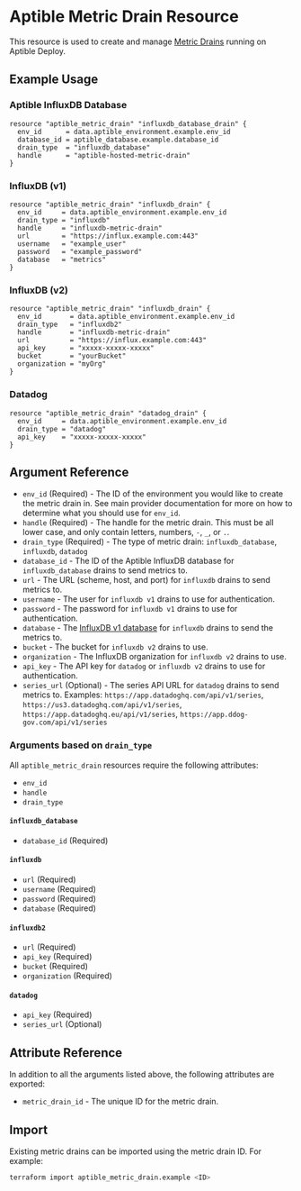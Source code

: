 # Aptible Metric Drain Resource

This resource is used to create and manage
[Metric Drains](https://www.aptible.com/docs/core-concepts/observability/metrics/metrics-drains/overview)
running on Aptible Deploy.

## Example Usage

### Aptible InfluxDB Database

```hcl
resource "aptible_metric_drain" "influxdb_database_drain" {
  env_id      = data.aptible_environment.example.env_id
  database_id = aptible_database.example.database_id
  drain_type  = "influxdb_database"
  handle      = "aptible-hosted-metric-drain"
}
```

### InfluxDB (v1)

```hcl
resource "aptible_metric_drain" "influxdb_drain" {
  env_id     = data.aptible_environment.example.env_id
  drain_type = "influxdb"
  handle     = "influxdb-metric-drain"
  url        = "https://influx.example.com:443"
  username   = "example_user"
  password   = "example_password"
  database   = "metrics"
}
```

### InfluxDB (v2)

```hcl
resource "aptible_metric_drain" "influxdb_drain" {
  env_id       = data.aptible_environment.example.env_id
  drain_type   = "influxdb2"
  handle       = "influxdb-metric-drain"
  url          = "https://influx.example.com:443"
  api_key      = "xxxxx-xxxxx-xxxxx"
  bucket       = "yourBucket"
  organization = "myOrg"
}
```

### Datadog

```hcl
resource "aptible_metric_drain" "datadog_drain" {
  env_id     = data.aptible_environment.example.env_id
  drain_type = "datadog"
  api_key    = "xxxxx-xxxxx-xxxxx"
}
```

## Argument Reference

- `env_id` (Required) - The ID of the environment you would like to create the
  metric drain in. See main provider documentation for more on how to determine
  what you should use for `env_id`.
- `handle` (Required) - The handle for the metric drain. This must be all lower
  case, and only contain letters, numbers, `-`, `_`, or `.`.
- `drain_type` (Required) - The type of metric drain: `influxdb_database`,
  `influxdb`, `datadog`
- `database_id` - The ID of the Aptible InfluxDB database for
  `influxdb_database` drains to send metrics to.
- `url` - The URL (scheme, host, and port) for `influxdb` drains to send metrics
  to.
- `username` - The user for `influxdb v1` drains to use for authentication.
- `password` - The password for `influxdb v1` drains to use for authentication.
- `database` - The
  [InfluxDB v1 database](https://docs.influxdata.com/influxdb/v1.8/concepts/glossary/#database)
  for `influxdb` drains to send the metrics to.
- `bucket` - The bucket for `influxdb v2` drains to use.
- `organization` - The InfluxDB organization for `influxdb v2` drains to use.
- `api_key` - The API key for `datadog` or `influxdb v2` drains to use for authentication.
- `series_url` (Optional) - The series API URL for `datadog` drains to send
  metrics to. Examples: `https://app.datadoghq.com/api/v1/series`,
  `https://us3.datadoghq.com/api/v1/series`,
  `https://app.datadoghq.eu/api/v1/series`,
  `https://app.ddog-gov.com/api/v1/series`

### Arguments based on `drain_type`

All `aptible_metric_drain` resources require the following attributes:

- `env_id`
- `handle`
- `drain_type`

#### `influxdb_database`

- `database_id` (Required)

#### `influxdb`

- `url` (Required)
- `username` (Required)
- `password` (Required)
- `database` (Required)

#### `influxdb2`

- `url` (Required)
- `api_key` (Required)
- `bucket` (Required)
- `organization` (Required)

#### `datadog`

- `api_key` (Required)
- `series_url` (Optional)

## Attribute Reference

In addition to all the arguments listed above, the following attributes are
exported:

- `metric_drain_id` - The unique ID for the metric drain.

## Import

Existing metric drains can be imported using the metric drain ID. For example:

```bash
terraform import aptible_metric_drain.example <ID>
```
